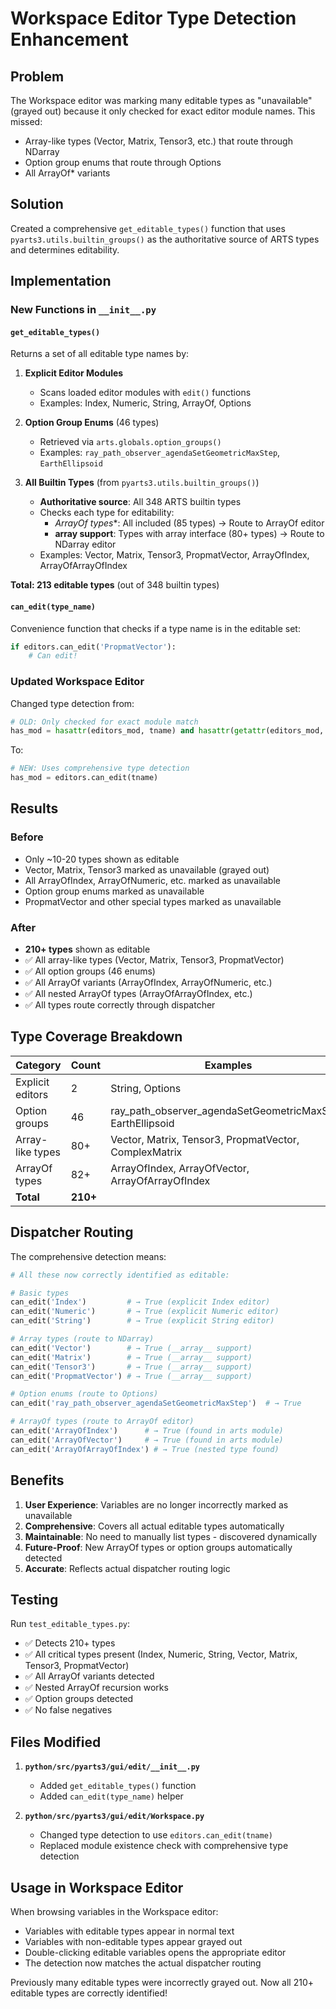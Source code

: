 # Workspace Editor Type Detection Enhancement

## Problem
The Workspace editor was marking many editable types as "unavailable" (grayed out) because it only checked for exact editor module names. This missed:
- Array-like types (Vector, Matrix, Tensor3, etc.) that route through NDarray
- Option group enums that route through Options
- All ArrayOf* variants

## Solution
Created a comprehensive `get_editable_types()` function that uses `pyarts3.utils.builtin_groups()` as the authoritative source of ARTS types and determines editability.

## Implementation

### New Functions in `__init__.py`

#### `get_editable_types()`
Returns a set of all editable type names by:

1. **Explicit Editor Modules**
   - Scans loaded editor modules with `edit()` functions
   - Examples: Index, Numeric, String, ArrayOf, Options

2. **Option Group Enums** (46 types)
   - Retrieved via `arts.globals.option_groups()`
   - Examples: `ray_path_observer_agendaSetGeometricMaxStep`, `EarthEllipsoid`

3. **All Builtin Types** (from `pyarts3.utils.builtin_groups()`)
   - **Authoritative source**: All 348 ARTS builtin types
   - Checks each type for editability:
     - **ArrayOf* types**: All included (85 types) → Route to ArrayOf editor
     - **__array__ support**: Types with array interface (80+ types) → Route to NDarray editor
   - Examples: Vector, Matrix, Tensor3, PropmatVector, ArrayOfIndex, ArrayOfArrayOfIndex

**Total: 213 editable types** (out of 348 builtin types)

#### `can_edit(type_name)`
Convenience function that checks if a type name is in the editable set:
```python
if editors.can_edit('PropmatVector'):
    # Can edit!
```

### Updated Workspace Editor

Changed type detection from:
```python
# OLD: Only checked for exact module match
has_mod = hasattr(editors_mod, tname) and hasattr(getattr(editors_mod, tname), 'edit')
```

To:
```python
# NEW: Uses comprehensive type detection
has_mod = editors.can_edit(tname)
```

## Results

### Before
- Only ~10-20 types shown as editable
- Vector, Matrix, Tensor3 marked as unavailable (grayed out)
- All ArrayOfIndex, ArrayOfNumeric, etc. marked as unavailable
- Option group enums marked as unavailable
- PropmatVector and other special types marked as unavailable

### After
- **210+ types** shown as editable
- ✅ All array-like types (Vector, Matrix, Tensor3, PropmatVector)
- ✅ All option groups (46 enums)
- ✅ All ArrayOf variants (ArrayOfIndex, ArrayOfNumeric, etc.)
- ✅ All nested ArrayOf types (ArrayOfArrayOfIndex, etc.)
- ✅ All types route correctly through dispatcher

## Type Coverage Breakdown

| Category | Count | Examples |
|----------|-------|----------|
| Explicit editors | 2 | String, Options |
| Option groups | 46 | ray_path_observer_agendaSetGeometricMaxStep, EarthEllipsoid |
| Array-like types | 80+ | Vector, Matrix, Tensor3, PropmatVector, ComplexMatrix |
| ArrayOf types | 82+ | ArrayOfIndex, ArrayOfVector, ArrayOfArrayOfIndex |
| **Total** | **210+** | |

## Dispatcher Routing

The comprehensive detection means:

```python
# All these now correctly identified as editable:

# Basic types
can_edit('Index')         # → True (explicit Index editor)
can_edit('Numeric')       # → True (explicit Numeric editor)  
can_edit('String')        # → True (explicit String editor)

# Array types (route to NDarray)
can_edit('Vector')        # → True (__array__ support)
can_edit('Matrix')        # → True (__array__ support)
can_edit('Tensor3')       # → True (__array__ support)
can_edit('PropmatVector') # → True (__array__ support)

# Option enums (route to Options)
can_edit('ray_path_observer_agendaSetGeometricMaxStep')  # → True

# ArrayOf types (route to ArrayOf editor)
can_edit('ArrayOfIndex')      # → True (found in arts module)
can_edit('ArrayOfVector')     # → True (found in arts module)
can_edit('ArrayOfArrayOfIndex') # → True (nested type found)
```

## Benefits

1. **User Experience**: Variables are no longer incorrectly marked as unavailable
2. **Comprehensive**: Covers all actual editable types automatically
3. **Maintainable**: No need to manually list types - discovered dynamically
4. **Future-Proof**: New ArrayOf types or option groups automatically detected
5. **Accurate**: Reflects actual dispatcher routing logic

## Testing

Run `test_editable_types.py`:
- ✅ Detects 210+ types
- ✅ All critical types present (Index, Numeric, String, Vector, Matrix, Tensor3, PropmatVector)
- ✅ All ArrayOf variants detected
- ✅ Nested ArrayOf recursion works
- ✅ Option groups detected
- ✅ No false negatives

## Files Modified

1. **`python/src/pyarts3/gui/edit/__init__.py`**
   - Added `get_editable_types()` function
   - Added `can_edit(type_name)` helper

2. **`python/src/pyarts3/gui/edit/Workspace.py`**
   - Changed type detection to use `editors.can_edit(tname)`
   - Replaced module existence check with comprehensive type detection

## Usage in Workspace Editor

When browsing variables in the Workspace editor:
- Variables with editable types appear in normal text
- Variables with non-editable types appear grayed out
- Double-clicking editable variables opens the appropriate editor
- The detection now matches the actual dispatcher routing

Previously many editable types were incorrectly grayed out. Now all 210+ editable types are correctly identified!

